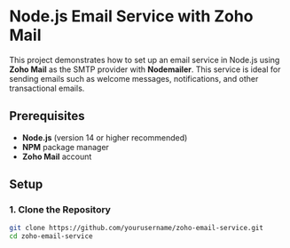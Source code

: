 # Node.js Email Service with Zoho Mail

This project demonstrates how to set up an email service in Node.js using **Zoho Mail** as the SMTP provider with **Nodemailer**. This service is ideal for sending emails such as welcome messages, notifications, and other transactional emails.

## Prerequisites

- **Node.js** (version 14 or higher recommended)
- **NPM** package manager
- **Zoho Mail** account

## Setup

### 1. Clone the Repository

```bash
git clone https://github.com/yourusername/zoho-email-service.git
cd zoho-email-service
